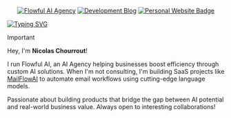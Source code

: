 <p align="center">
  <a href="https://flowful.ai" title="Flowful AI Agency"><img src="https://img.shields.io/badge/Flowful_AI_Agency-5C4EE6.svg?style=for-the-badge" alt="Flowful AI Agency"></a>
  <a href="https://medium.com/@nchourrout" title="Development Blog"><img
src="https://img.shields.io/badge/Development_Blog-1d1d1d.svg?style=for-the-badge" alt="Development Blog"></a>
  <a href="https://chourrout.com" title="Personal Website">
  <img 
    src="https://img.shields.io/badge/Personal_Website-blue.svg?style=for-the-badge" 
    alt="Personal Website Badge">
</a>
</p>

[![Typing SVG](https://readme-typing-svg.demolab.com?font=IBM+Plex+Mono&weight=500&size=30&duration=6000&pause=1000&color=F7F7F7&width=435&lines=About+Me%3A)](https://git.io/typing-svg)

> [!IMPORTANT]
> Hey, I'm **Nicolas Chourrout**!
>
> I run Flowful AI, an AI Agency helping businesses boost efficiency through custom AI solutions. When I'm not consulting, I'm building SaaS projects like [MailFlowAI](https://mailflowai.com) to automate email workflows using cutting-edge language models.
> 
> Passionate about building products that bridge the gap between AI potential and real-world business value. Always open to interesting collaborations!


